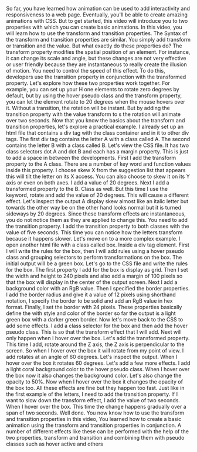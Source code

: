 So far, you have learned how animation can be used to add interactivity and responsiveness to a web page. Eventually, you'll be able to create amazing animations with CSS. But to get started, this video will introduce you to two properties with which you can create basic animations. In this video, you will learn how to use the transform and transition properties. The Syntax of the transform and transition properties are similar. You simply add transform or transition and the value. But what exactly do these properties do? The transform property modifies the spatial position of an element. For instance, it can change its scale and angle, but these changes are not very effective or user friendly because they are instantaneous to really create the illusion of motion. You need to control the speed of this effect. To do this, developers use the transition property in conjunction with the transformed property. Let's explore how these two properties work together. For example, you can set up your H one elements to rotate zero degrees by default, but by using the hover pseudo class and the transform property, you can let the element rotate to 20 degrees when the mouse hovers over it. Without a transition, the rotation will be instant. But by adding the transition property with the value transform to s the rotation will animate over two seconds. Now that you know the basics about the transform and transition properties, let's explore a practical example. I already set up an html file that contains a div tag with the class container and in it to other div tags. The first div tag contains the letter A with a class called A. The second contains the letter B with a class called B. Let's view the CSS file. It has two class selectors dot A and dot B and each has a margin property. This is just to add a space in between the developments. First I add the transform property to the A class. There are a number of key word and function values inside this property. I choose skew X from the suggestion list that appears this will tilt the letter on its X access. You can also choose to skew it on its Y axis or even on both axes. I add a value of 20 degrees. Next I add a transformed property to the B. Class as well. But this time I use the keyword, rotate and add the value of 20 degrees. This will cause a different effect. Let's inspect the output A display skew almost like an italic letter but towards the other way be on the other hand looks normal but it is turned sideways by 20 degrees. Since these transform effects are instantaneous, you do not notice them as they are applied to change this. You need to add the transition property. I add the transition property to both classes with the value of five seconds. This time you can notice how the letters transform because it happens slower. Let's move on to a more complex example. I open another html file with a class called box. Inside a div tag element. First I will write the rules for the box, then I will add rules using a hover pseudo class and grouping selectors to perform transformations on the box. The initial output will be a green box. Let's go to the CSS file and write the rules for the box. The first property I add for the box is display as grid. Then I set the width and height to 240 pixels and also add a margin of 100 pixels so that the box will display in the center of the output screen. Next I add a background color with an RgB value. Then I specified the border properties. I add the border radius and give it a value of 12 pixels using shorthand notation, I specify the border to be solid and add an RgB value in hex format. Finally, I set the border with 24 pixels. These properties basically define the with style and color of the border so far the output is a light green box with a darker green border. Now let's move back to the CSS to add some effects. I add a class selector for the box and then add the hover pseudo class. This is so that the transform effect that I will add. Next will only happen when I hover over the box. Let's add the transformed property. This time I add, rotate around the Z axis, the Z axis is perpendicular to the screen. So when I hover over the box it will rotate from my point of view. I add rotates at an angle of 60 degrees. Let's inspect the output. When I hover over the box it rotates 60 degrees. Let's add a few more effects. I add a light coral background color to the hover pseudo class. When I hover over the box now it also changes the background color. Let's also change the opacity to 50%. Now when I hover over the box it changes the opacity of the box too. All these effects are fine but they happen too fast. Just like in the first example of the letters, I need to add the transition property. If I want to slow down the transform effect, I add the value of two seconds. When I hover over the box. This time the change happens gradually over a span of two seconds. Well done. You now know how to use the transform and transition properties in this video, You learned how to create a basic animation using the transform and transition properties in conjunction. A number of different effects like these can be performed with the help of the two properties, transform and transition and combining them with pseudo classes such as hover active and others